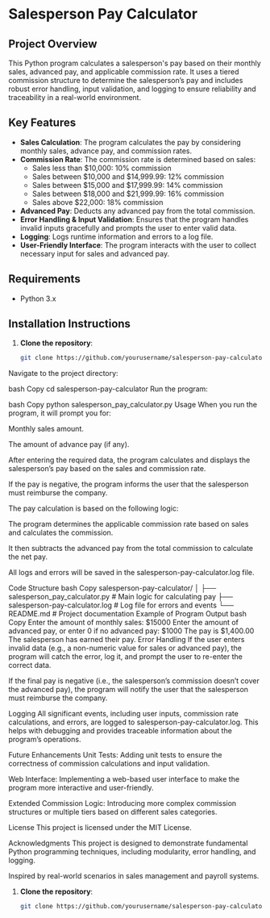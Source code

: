 # Salesperson Pay Calculator

## Project Overview

This Python program calculates a salesperson's pay based on their monthly sales, advanced pay, and applicable commission rate. It uses a tiered commission structure to determine the salesperson’s pay and includes robust error handling, input validation, and logging to ensure reliability and traceability in a real-world environment.

## Key Features

- **Sales Calculation**: The program calculates the pay by considering monthly sales, advance pay, and commission rates.
- **Commission Rate**: The commission rate is determined based on sales:
  - Sales less than $10,000: 10% commission
  - Sales between $10,000 and $14,999.99: 12% commission
  - Sales between $15,000 and $17,999.99: 14% commission
  - Sales between $18,000 and $21,999.99: 16% commission
  - Sales above $22,000: 18% commission
- **Advanced Pay**: Deducts any advanced pay from the total commission.
- **Error Handling & Input Validation**: Ensures that the program handles invalid inputs gracefully and prompts the user to enter valid data.
- **Logging**: Logs runtime information and errors to a log file.
- **User-Friendly Interface**: The program interacts with the user to collect necessary input for sales and advanced pay.

## Requirements

- Python 3.x

## Installation Instructions

1. **Clone the repository**:
   ```bash
   git clone https://github.com/yourusername/salesperson-pay-calculator.git
Navigate to the project directory:

bash
Copy
cd salesperson-pay-calculator
Run the program:

bash
Copy
python salesperson_pay_calculator.py
Usage
When you run the program, it will prompt you for:

Monthly sales amount.

The amount of advance pay (if any).

After entering the required data, the program calculates and displays the salesperson’s pay based on the sales and commission rate.

If the pay is negative, the program informs the user that the salesperson must reimburse the company.

The pay calculation is based on the following logic:

The program determines the applicable commission rate based on sales and calculates the commission.

It then subtracts the advanced pay from the total commission to calculate the net pay.

All logs and errors will be saved in the salesperson-pay-calculator.log file.

Code Structure
bash
Copy
salesperson-pay-calculator/
│
├── salesperson_pay_calculator.py  # Main logic for calculating pay
├── salesperson-pay-calculator.log  # Log file for errors and events
└── README.md                     # Project documentation
Example of Program Output
bash
Copy
Enter the amount of monthly sales: $15000
Enter the amount of advanced pay, or enter 0 if no advanced pay: $1000
The pay is $1,400.00
The salesperson has earned their pay.
Error Handling
If the user enters invalid data (e.g., a non-numeric value for sales or advanced pay), the program will catch the error, log it, and prompt the user to re-enter the correct data.

If the final pay is negative (i.e., the salesperson’s commission doesn’t cover the advanced pay), the program will notify the user that the salesperson must reimburse the company.

Logging
All significant events, including user inputs, commission rate calculations, and errors, are logged to salesperson-pay-calculator.log. This helps with debugging and provides traceable information about the program’s operations.

Future Enhancements
Unit Tests: Adding unit tests to ensure the correctness of commission calculations and input validation.

Web Interface: Implementing a web-based user interface to make the program more interactive and user-friendly.

Extended Commission Logic: Introducing more complex commission structures or multiple tiers based on different sales categories.

License
This project is licensed under the MIT License.

Acknowledgments
This project is designed to demonstrate fundamental Python programming techniques, including modularity, error handling, and logging.

Inspired by real-world scenarios in sales management and payroll systems.
1. **Clone the repository**:
   ```bash
   git clone https://github.com/yourusername/salesperson-pay-calculator.git

